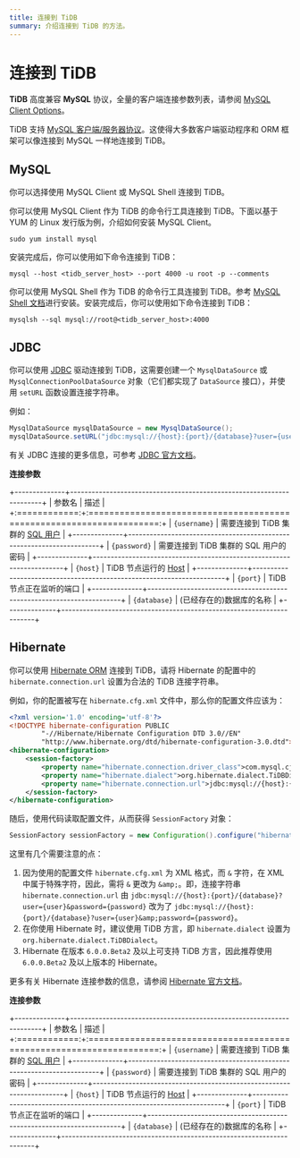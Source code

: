 ```yaml
---
title: 连接到 TiDB
summary: 介绍连接到 TiDB 的方法。
---
```


# 连接到 TiDB

**TiDB** 高度兼容 **MySQL** 协议，全量的客户端连接参数列表，请参阅 [MySQL Client Options](https://dev.mysql.com/doc/refman/5.7/en/mysql-command-options.html)。

TiDB 支持 [MySQL 客户端/服务器协议](https://dev.mysql.com/doc/internals/en/client-server-protocol.html)。这使得大多数客户端驱动程序和 ORM 框架可以像连接到 MySQL 一样地连接到 TiDB。

## MySQL

你可以选择使用 MySQL Client 或 MySQL Shell 连接到 TiDB。

<SimpleTab>

<div label="MySQL Client">

你可以使用 MySQL Client 作为 TiDB 的命令行工具连接到 TiDB。下面以基于 YUM 的 Linux 发行版为例，介绍如何安装 MySQL Client。

```shell
sudo yum install mysql
```

安装完成后，你可以使用如下命令连接到 TiDB：

```shell
mysql --host <tidb_server_host> --port 4000 -u root -p --comments
```

</div>

<div label="MySQL Shell">

你可以使用 MySQL Shell 作为 TiDB 的命令行工具连接到 TiDB。参考 [MySQL Shell 文档](https://dev.mysql.com/doc/mysql-shell/8.0/en/mysql-shell-install.html)进行安装。安装完成后，你可以使用如下命令连接到 TiDB：

```shell
mysqlsh --sql mysql://root@<tidb_server_host>:4000
```

</div>

</SimpleTab>

## JDBC

你可以使用 [JDBC](https://dev.mysql.com/doc/connector-j/en/) 驱动连接到 TiDB，这需要创建一个 `MysqlDataSource` 或 `MysqlConnectionPoolDataSource` 对象（它们都实现了 `DataSource` 接口），并使用 `setURL` 函数设置连接字符串。

例如：

```java
MysqlDataSource mysqlDataSource = new MysqlDataSource();
mysqlDataSource.setURL("jdbc:mysql://{host}:{port}/{database}?user={username}&password={password}");
```

有关 JDBC 连接的更多信息，可参考 [JDBC 官方文档](https://dev.mysql.com/doc/connector-j/en/)。

**连接参数**

+--------------+----------------------------------------------------------------------+
| 参数名       | 描述                                                                 |
+:============:+:====================================================================:+
| `{username}` | 需要连接到 TiDB 集群的 [SQL 用户](/user-account-management.md)       |
+--------------+----------------------------------------------------------------------+
| `{password}` | 需要连接到 TiDB 集群的 SQL 用户的密码                                |
+--------------+----------------------------------------------------------------------+
| `{host}`     | TiDB 节点运行的 [Host](https://en.wikipedia.org/wiki/Host_(network)) |
+--------------+----------------------------------------------------------------------+
| `{port}`     | TiDB 节点正在监听的端口                                              |
+--------------+----------------------------------------------------------------------+
| `{database}` | (已经存在的)数据库的名称                                             |
+--------------+----------------------------------------------------------------------+

## Hibernate

你可以使用 [Hibernate ORM](https://hibernate.org/orm/) 连接到 TiDB，请将 Hibernate 的配置中的 `hibernate.connection.url` 设置为合法的 TiDB 连接字符串。

例如，你的配置被写在 `hibernate.cfg.xml` 文件中，那么你的配置文件应该为：

```xml
<?xml version='1.0' encoding='utf-8'?>
<!DOCTYPE hibernate-configuration PUBLIC
        "-//Hibernate/Hibernate Configuration DTD 3.0//EN"
        "http://www.hibernate.org/dtd/hibernate-configuration-3.0.dtd">
<hibernate-configuration>
    <session-factory>
        <property name="hibernate.connection.driver_class">com.mysql.cj.jdbc.Driver</property>
        <property name="hibernate.dialect">org.hibernate.dialect.TiDBDialect</property>
        <property name="hibernate.connection.url">jdbc:mysql://{host}:{port}/{database}?user={user}&amp;password={password}</property>
    </session-factory>
</hibernate-configuration>
```

随后，使用代码读取配置文件，从而获得 `SessionFactory` 对象：

```java
SessionFactory sessionFactory = new Configuration().configure("hibernate.cfg.xml").buildSessionFactory();
```

这里有几个需要注意的点：

1. 因为使用的配置文件 `hibernate.cfg.xml` 为 XML 格式，而 `&` 字符，在 XML 中属于特殊字符，因此，需将 `&` 更改为 `&amp;`。即，连接字符串 `hibernate.connection.url` 由 `jdbc:mysql://{host}:{port}/{database}?user={user}&password={password}` 改为了 `jdbc:mysql://{host}:{port}/{database}?user={user}&amp;password={password}`。
2. 在你使用 Hibernate 时，建议使用 TiDB 方言，即 `hibernate.dialect` 设置为 `org.hibernate.dialect.TiDBDialect`。
3. Hibernate 在版本 `6.0.0.Beta2` 及以上可支持 TiDB 方言，因此推荐使用 `6.0.0.Beta2` 及以上版本的 Hibernate。

更多有关 Hibernate 连接参数的信息，请参阅 [Hibernate 官方文档](https://hibernate.org/orm/documentation)。

**连接参数**

+--------------+----------------------------------------------------------------------+
| 参数名       | 描述                                                                 |
+:============:+:====================================================================:+
| `{username}` | 需要连接到 TiDB 集群的 [SQL 用户](/user-account-management.md)       |
+--------------+----------------------------------------------------------------------+
| `{password}` | 需要连接到 TiDB 集群的 SQL 用户的密码                                |
+--------------+----------------------------------------------------------------------+
| `{host}`     | TiDB 节点运行的 [Host](https://en.wikipedia.org/wiki/Host_(network)) |
+--------------+----------------------------------------------------------------------+
| `{port}`     | TiDB 节点正在监听的端口                                              |
+--------------+----------------------------------------------------------------------+
| `{database}` | (已经存在的)数据库的名称                                             |
+--------------+----------------------------------------------------------------------+
